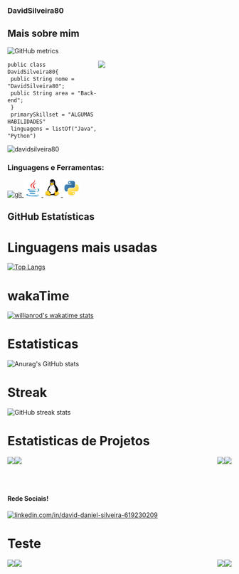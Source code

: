 ### DavidSilveira80

## Mais sobre mim

![GitHub metrics](https://metrics.lecoq.io/DavidSilveira80)

<img align="right" width="300" src="https://i2.wp.com/allhtaccess.info/wp-content/uploads/2018/03/programming.gif?fit=1281%2C716&ssl=1" />

```Java/Python
public class DavidSilveira80{
 public String nome = "DavidSilveira80";
 public String area = "Back-end";
 }
 primarySkillset = "ALGUMAS HABILIDADES"
 linguagens = listOf("Java", "Python") 
```


<p align="left"> <img src="https://komarev.com/ghpvc/?username=davidsilveira80&label=Profile%20views&color=0e75b6&style=flat" alt="davidsilveira80" /> </p>


<h3 align="left">Linguagens e Ferramentas:</h3>
<p align="left"> <a href="https://git-scm.com/" target="_blank" rel="noreferrer"> <img src="https://www.vectorlogo.zone/logos/git-scm/git-scm-icon.svg" alt="git" width="40" height="40"/> </a> <a href="https://www.java.com" target="_blank" rel="noreferrer"> <img src="https://raw.githubusercontent.com/devicons/devicon/master/icons/java/java-original.svg" alt="java" width="40" height="40"/> </a> <a href="https://www.linux.org/" target="_blank" rel="noreferrer"> <img src="https://raw.githubusercontent.com/devicons/devicon/master/icons/linux/linux-original.svg" alt="linux" width="40" height="40"/> </a> <a href="https://www.python.org" target="_blank" rel="noreferrer"> <img src="https://raw.githubusercontent.com/devicons/devicon/master/icons/python/python-original.svg" alt="python" width="40" height="40"/> </a> </p>



## **GitHub Estatísticas**

# Linguagens mais usadas
[![Top Langs](https://github-readme-stats.vercel.app/api/top-langs/?username=Davidsilveira80&show_icons=true&theme=highcontrast&langs_count=8)](https://github.com/anuraghazra/github-readme-stats)

# wakaTime
[![willianrod's wakatime stats](https://github-readme-stats.vercel.app/api/wakatime?username=DavidSilveira80&show_icons=true&theme=highcontrast&)](https://github.com/anuraghazra/github-readme-stats)

# Estatisticas 
![Anurag's GitHub stats](https://github-readme-stats.vercel.app/api?username=DavidSilveira80&show_icons=true&theme=highcontrast)

# Streak
![GitHub streak stats](https://github-readme-streak-stats.herokuapp.com/?user=DavidSilveira80&show_icons=true&theme=highcontrast) 

#  Estatisticas de Projetos 

<a href="https://github.com/DavidSilveira80/github-readme-stats">
  <img align="left" src="https://github-readme-stats.vercel.app/api/pin/?username=DavidSilveira80&repo=Desafios_beecrowd_Java&theme=highcontrast" />
</a>
<a href="https://github.com/DavidSilveira80/github-readme-stats">
  <img align="right" src="https://github-readme-stats.vercel.app/api/pin/?username=DavidSilveira80&repo=Testes-Unitarios_Python&theme=highcontrast"/>
</a>
<a href="https://wakatime.com/badge/github/DavidSilveira80/Desafios_beecrowd_java">
  <img align="left" src="https://wakatime.com/badge/github/DavidSilveira80/Desafios_beecrowd_java.svg"/>
</a>

<a href="https://wakatime.com/badge/github/DavidSilveira80/Testes-Unitarios_Python">
  <img align="right" src="https://wakatime.com/badge/github/DavidSilveira80/Testes-Unitarios_Python.svg"/>
</a>

<br />
<br />



[linkedin]: https://www.linkedin.com/in/david-daniel-silveira-619230209/
<br>


#### Rede Sociais!
<p align="left">
<a href="https://linkedin.com/in/linkedin.com/in/david-daniel-silveira-619230209" target="blank"><img align="center" src="https://raw.githubusercontent.com/rahuldkjain/github-profile-readme-generator/master/src/images/icons/Social/linked-in-alt.svg" alt="linkedin.com/in/david-daniel-silveira-619230209" height="30" width="40" /></a>
</p>

# Teste

<a href="https://github.com/DavidSilveira80/github-readme-stats">
  <img align="left" src="https://github-readme-stats.vercel.app/api/pin/?username=DavidSilveira80&repo=Desafios_beecrowd_Java&theme=highcontrast" />
</a>
<a href="https://github.com/DavidSilveira80/github-readme-stats">
  <img align="right" src="https://github-readme-stats.vercel.app/api/pin/?username=DavidSilveira80&repo=Testes-Unitarios_Python&theme=highcontrast"/>
</a>
<a href="https://wakatime.com/badge/github/DavidSilveira80/Desafios_beecrowd_java">
  <img align="left" src="https://wakatime.com/badge/github/DavidSilveira80/Desafios_beecrowd_java.svg"/>
</a>

<a href="https://wakatime.com/badge/github/DavidSilveira80/Testes-Unitarios_Python">
  <img align="right" src="https://wakatime.com/badge/github/DavidSilveira80/Testes-Unitarios_Python.svg"/>
</a>

<br />
<br />

